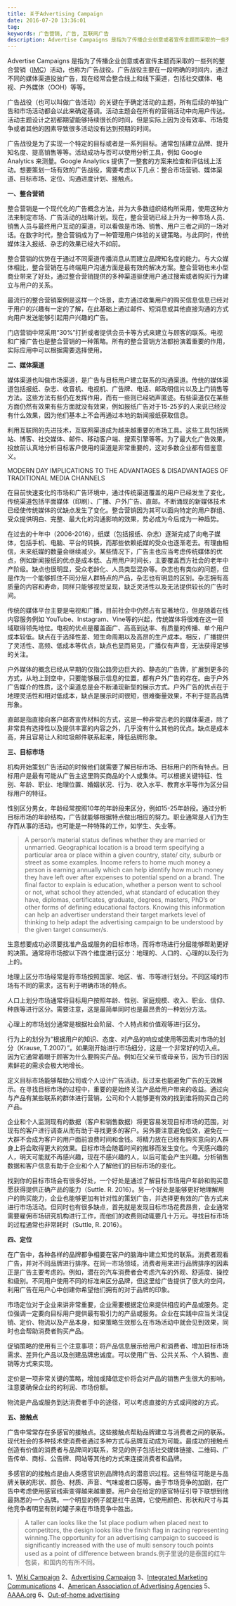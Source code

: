 ```yaml
---
title: 关于Advertising Campaign
date: 2016-07-20 13:36:01
tag: 
keywords: 广告营销, 广告, 互联网广告
description: Advertise Campaigns 是指为了传播企业创意或者宣传主题而采取的一些列的整合营销IMC活动，也称为广告战役。
---
```


Advertise Campaigns 是指为了传播企业创意或者宣传主题而采取的一些列的整合营销（[IMC](https://en.wikipedia.org/wiki/Integrated_Marketing_Communications)）活动，也称为广告战役。广告战役主要在一段明确的时间内，通过不同的媒体渠道投放广告，现在经常会整合线上和线下渠道，包括社交媒体、电视、户外媒体（OOH）等等。

广告战役（也可以叫做广告活动）的关键在于确定活动的主题，所有后续的单独广告和市场活动都会以此来确定基调。活动主题会在所有的营销活动中向用户传达。活动主题设计之初都期望能够持续很长的时间，但是实际上因为没有效率、市场竞争或者其他的因素导致很多活动没有达到预期的时间。

广告战役是为了实现一个特定的目标或者是一系列目标。通常包括建立品牌、提升知名度、提高销售等等。活动成功与否可以使用分析工具，例如 Google Analytics 来测量。Google Analytics 提供了一整套的方案来检查和评估线上活动。想要策划一场有效的广告战役，需要考虑以下几点：整合市场营销、媒体渠道、目标市场、定位、沟通进度计划、接触点。

**一、整合营销**

整合营销是一个现代化的广告概念方法，并为大多数组织结构所采用，使用这种方法来制定市场、广告活动的战略计划。现在，整合营销已经上升为一种市场人员、销售人员与最终用户互动的渠道，可以看做是市场、销售、用户三者之间的一场对话。在数字时代，整合营销成为了一种管理用户体验的关键策略。与此同时，传统媒体注入报纸、杂志的效果已经大不如前。

整合营销的优势在于通过不同渠道传播消息从而建立品牌知名度的能力。与大众媒体相比，整合营销在与终端用户沟通方面是最有效的解决方案。整合营销也未小型商业带来了好处，通过整合营销提供的多种渠道驱使用户通过搜索或者购买行为建立与用户的关系。

最流行的整合营销案例是这样一个场景，卖方通过收集用户的购买信息信息已经对于用户的兴趣有一定的了解，在此基础上通过邮件、短消息或其他直接沟通的方式向用户发送能够引起用户兴趣的广告。

门店营销中常采用“30%”打折或者提供会员卡等方式来建立与顾客的联系。电视和广播广告也是整合营销的一种策略。所有的整合营销方法都扮演着重要的作用，实际应用中可以根据需要选择使用。

**二、媒体渠道**

媒体渠道也叫做市场渠道，是广告与目标用户建立联系的沟通渠道。传统的媒体渠道包括报纸、杂志、收音机、电视机、广告牌、电话、邮政明信片以及上门销售等方法。这些方法有些仍在发挥作用，而有一些则已经销声匿迹。有些渠道仅在某些方面仍然有效果有些方面就没有效果，例如报纸广告对于15-25岁的人来说已经没有什么效果，因为他们基本上不会再通过本地的新闻报纸获取信息。

利用互联网的先进技术，互联网渠道成为越来越重要的市场工具。这些工具包括网站、博客、社交媒体、邮件、移动客户端、搜索引擎等等。为了最大化广告效果，投放前认真地分析目标客户使用的渠道是非常重要的，这对多数企业都有借鉴意义。

MODERN DAY IMPLICATIONS TO THE ADVANTAGES & DISADVANTAGES OF TRADITIONAL MEDIA CHANNELS

在目前快速变化的市场和广告环境中，通过传统渠道覆盖的用户已经发生了变化，传统渠道包括平面媒体（印刷）、广播、户外广告、直邮。不断涌现的新媒体技术已经使传统媒体的优缺点发生了变化。整合营销因为其可以面向特定的用户群组、受众提供明白、完整、最大化的沟通影响的效果，势必成为今后成为一种趋势。

在过去的十年中（2006-2016），纸媒（包括报纸、杂志）逐渐完成了向电子媒体，包括手机、电脑、平台的转换，而那些依赖纸媒的受众也逐渐老去。有理由相信，未来纸媒的数量会继续减少。某些情况下，广告主也应当考虑传统媒体的优点，例如新闻报纸的优点是成本低、占用用户时间长，主要覆盖西方社会的老年中产阶级。缺点也很明显，受众老龄化、人员类型混杂等。杂志也有类似的问题，但是作为一个能够抓住不同分层人群特点的产品，杂志也有明显的区别。杂志拥有高质量的内容和寿命，同样只能够视觉呈现，缺乏灵活性以及无法提供较长的广告时间。

传统的媒体平台主要是电视和广播，目前社会中仍然占有显著地位，但是随着在线内容服务例如 YouTube、Instagram、Vine等的兴起，传统媒体将很难在这一领域取得领先地位。电视的优点是覆盖面广、高高到达率、有质量的传播、单个用户成本较低。缺点在于选择性差、短生命周期以及高昂的生产成本。相反，广播提供了灵活性、高频、低成本等优点，缺点也显而易见，广播仅有声音，无法获得足够的关注。

户外媒体的概念已经从早期的仅指公路旁边巨大的、静态的广告牌，扩展到更多的方式，从地上到空中，只要能够展示信息的位置，都有户外广告的存在。由于户外广告媒介的性质，这个渠道总是会不断涌现新型的展示方式。户外广告的优点在于地理灵活性和相对低成本，缺点是展示时间很短，很难衡量效果，不利于提高品牌形象。

直邮是指直接向客户邮寄宣传材料的方式，这是一种非常古老的的媒体渠道，除了非常具有选择性以及提供丰富的内容之外，几乎没有什么其他的优点。缺点是成本高，并且容易让人和垃圾邮件联系起来，降低品牌形象。

**三、目标市场**

机构开始策划广告活动的时候他们就需要了解目标市场、目标用户的所有特点。目标用户是最有可能从广告主这里购买商品的个人或集体。可以根据关键特征、性别、年龄、职业、地理位置、婚姻状况、行为、收入水平、教育水平等作为区分目标用户的特征。

性别区分男女，年龄经常按照10年的年龄段来区分，例如15-25年龄段。通过分析目标市场的年龄结构，广告就能够根据特点做出相应的努力。职业通常是人们为生存而从事的活动，也可能是一种特殊的工作，如学生、失业等。

> A person’s material status defines whether they are married or unmarried. Geographical location is a broad term specifying a particular area or place within a given country, state/ city, suburb or street as some examples. Income refers to home much money a person is earning annually which can help identify how much money they have left over after expenses to potential spend on a brand. The final factor to explain is education, whether a person went to school or not, what school they attended, what standard of education they have, diplomas, certificates, graduate, degrees, masters, PhD’s or other forms of defining educational factors. Knowing this information can help an advertiser understand their target markets level of thinking to help adapt the advertising campaign to be understood by the given target consumer/s.

生意想要成功必须要找准产品或服务的目标市场，而将市场进行分层能够帮助更好的决策。通常将市场按以下四个维度进行区分：地理的、人口的、心理的以及行为上的。

地理上区分市场经常是将市场按照国家、地区、省、市等进行划分。不同区域的市场有不同的需求，这有利于明确市场的特点。

人口上划分市场通常将目标用户按照年龄、性别、家庭规模、收入、职业、信仰、种族等进行区分。需要注意，这是最简单同时也是最昂贵的一种划分方法。

心理上的市场划分通常是根据社会阶层、个人特点和价值观等进行区分。

行为上的划分为“根据用户的知识、态度、对产品的响应或使用等因素对市场的划分（Krause, T.2007）”。如果刚开始进行市场细分，这是一个非常好的切入点。因为它通常着眼于顾客为什么要购买产品。例如在父亲节或母亲节，因为节日的因素鲜花的需求会极大地增长。

定义目标市场能够帮助公司或个人设计广告活动，反过来也能避免广告的无效展示。在寻找目标市场的过程中，重要的是始终关注产品给用户带来的收益。通过向与产品有某些联系的群体进行营销，公司和个人能够更有效的找到谁将购买自己的产品。

企业和个人监测现有的数据（客户和销售数据）将更容易发现目标市场的范围，对现有的客户进行调查从而有助于寻找更多的客户。另外要注意避免低效，避免在一大群不会成为客户的用户面前浪费时间和金钱。将精力放在已经有购买意向的人群身上将会取得更大的效果。目标市场会随着时间的推移而发生变化。今天感兴趣的人，明天可能就不再感兴趣，现在不感兴趣的人，以后可能会产生兴趣。分析销售数据和客户信息有助于企业和个人了解他们的目标市场的变化。

找到你的目标市场会有很多好处，一个好处是通过了解目标市场用户年龄和购买意愿获得提供正确产品的能力（Suttle. R. 2016）。另一个好处是能够更好地理解用户的购买能力，企业也能够更加有针对性的策划广告，并选择更有效的广告方式来进行市场活动。但同时也有很多缺点，首先就是发现目标市场花费昂贵，企业通常需要雇佣市场研究机构进行工作，而他们的收费则动辄要几十万元。寻找目标市场的过程通常也非常耗时（Suttle, R. 2016）。

**四、定位**

在广告中，各种各样的品牌都争相要在客户的脑海中建立知觉的联系。消费者观看广告，并对不同品牌进行排序。在同一市场领域，消费者用来进行品牌排序的因素正是广告主要考虑的。例如，潜在的汽车消费者会考虑汽车的外观、舒适度、操控和级别。不同用户使用不同的标准来区分品牌，但这里给广告提供了很大的空间，利用广告在用户心中创建你希望他们拥有的对于品牌的印象。

市场定位对于企业来讲非常重要，企业需要根据定位来提供相应的产品或服务。定位强调一定要向目标用户提供最有吸引力的产品或服务。企业在实践中应当关注促销、定价、物流以及产品本身，如果策略生效那么在市场活动中就会见到效果，同时也会帮助消费者购买产品。

促销策略的使用有三个注意事项：将产品信息展示给用户和消费者、增加目标市场需求、差异化产品以及创建品牌忠诚度。可以使用广告、公共关系、个人销售、直销等方式来实现。

定价是一项非常关键的策略，增加或降低定价将会对产品的销售产生很大的影响，注意要确保企业的的利润、市场份额。

物流是产品或服务到达消费者手中的途径，可以考虑直接的方式或间接的方式。

**五、接触点**

广告中常常存在多感官的接触点。这些接触点帮助品牌建立与消费者之间的联系。现代社会的多种技术使消费者通过多种方式与品牌互动成为可能。最成功的接触点创造有价值的消费者与品牌间的联系，常见的例子包括社交媒体链接、二维码、广告传单、商标、公告牌、网站等其他的方式来连接消费者和品牌。

多感官的的接触点是由人类感官识别品牌特点的潜意识过程。这些特征可能是与品牌关联的形状、颜色、材质、声音、气味或者口感等。由于市场竞争的加剧，在广告中考虑使用感官线索变得越来越重要。用户会在给定的感官特征引导下联想到他最熟悉的一个品牌。一个明显的例子就是红牛品牌，它使用颜色、形状和尺寸与其他竞争者明显有别的罐子来在市场竞争中胜出。

> A taller can looks like the 1st place podium when placed next to competitors, the design looks like the finish flag in racing representing winning.The opportunity for an advertising campaign to succeed is significantly increased with the use of multi sensory touch points used as a point of difference between brands.例子里说的是泰国的红牛包装，和国内的有所不同。

1、[Wiki Campaign](https://en.wikipedia.org/wiki/Campaign)
2、[Advertising Campaign](https://en.wikipedia.org/wiki/Advertising_campaign)
3、[Integrated Marketing Communications](https://en.wikipedia.org/wiki/Integrated_marketing_communications)
4、[American Association of Advertising Agencies](https://en.wikipedia.org/wiki/American_Association_of_Advertising_Agencies)
5、[AAAA.org](http://www.aaaa.org/)
6、[Out-of-home advertising](https://en.wikipedia.org/wiki/Out-of-home_advertising)